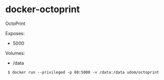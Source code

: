 # docker-octoprint

OctoPrint

Exposes:
- 5000

Volumes:
- /data

```
 $ docker run --privileged -p 80:5000 -v /data:/data udom/octoprint
```
